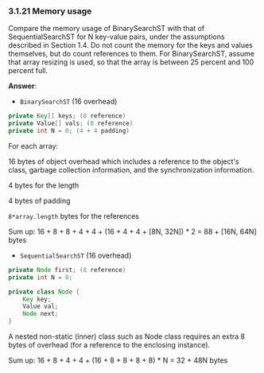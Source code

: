 ### 3.1.21 Memory usage

Compare the memory usage of BinarySearchST with that of SequentialSearchST for N key-value pairs, under the assumptions described in Section 1.4. Do not count the memory for the keys and values themselves, but do count references to them. For BinarySearchST, assume that array resizing is used, so that the array is between 25 percent and 100 percent full.

**Answer**:

- `BinarySearchST` (16 overhead)

```java
private Key[] keys; (8 reference)
private Value[] vals; (8 reference)
private int N = 0; (4 + 4 padding)
```

For each array:

16 bytes of object overhead which includes a reference to the object's class, garbage collection information, and the synchronization information.

4 bytes for the length

4 bytes of padding

`8*array.length` bytes for the references

Sum up: 16 + 8 + 8 + 4 + 4 + (16 + 4 + 4 + [8N, 32N]) * 2 = 88 + [16N, 64N] bytes



- `SequentialSearchST` (16 overhead)

```java
private Node first; (8 reference)
private int N = 0;

private class Node {
  	Key key;
  	Value val;
    Node next;
}
```

A nested non-static (inner) class such as Node class requires an extra 8 bytes of overhead (for a reference to the enclosing instance).

Sum up: 16 + 8 + 4 + 4 + (16 + 8 + 8 + 8 + 8) * N = 32 + 48N bytes
